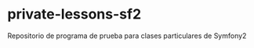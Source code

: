 private-lessons-sf2
===================

Repositorio de programa de prueba para clases particulares de Symfony2